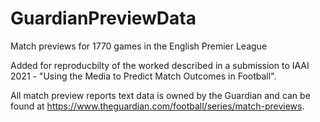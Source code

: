 # GuardianPreviewData
Match previews for 1770 games in the English Premier League

Added for reproducbilty of the worked described in a submission to IAAI 2021 - "Using the Media to Predict Match Outcomes in Football".

All match preview reports text data is owned by the Guardian and can be found at https://www.theguardian.com/football/series/match-previews.
